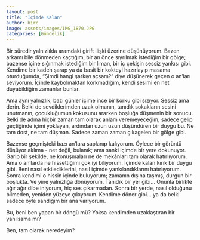 ```yaml
---
layout: post
title: "İçimde Kalan"
author: birc
image: assets/images/IMG_1870.JPG
categories: [Gündelik]
---
```


Bir süredir yalnızlıkla aramdaki girift ilişki üzerine düşünüyorum. Bazen arkamı bile dönmeden kaçtığım, bir an önce sıyrılmak istediğim bir gölge; bazense içine sığınmak istediğim bir liman, bir iç çekişin sessiz yankısı gibi. Kendime bir kadeh şarap ya da basit bir kokteyl hazırlayıp masama oturduğumda, “Şimdi hangi şarkıyı açsam?” diye düşünerek geçen o an’ları seviyorum. İçinde kaybolmaktan korkmadığım, kendi sesimi en net duyabildiğim zamanlar bunlar.

Ama aynı yalnızlık, bazı günler içime ince bir korku gibi sızıyor. Sessiz ama derin. Belki de sevdiklerimden uzak olmanın, tanıdık sokakların sesini unutmanın, çocukluğumun kokusunu ararken boşluğa düşmenin bir sonucu. Belki de adına hiçbir zaman tam olarak anlam veremeyeceğim, sadece gelip geçtiğinde içimi yoklayan, ardından uzun uzun düşündüren bir duygu bu. Ne tam dost, ne tam düşman. Sadece zaman zaman çıkagelen bir gölge gibi.

Bazense geçmişteki bazı an’lara saplanıp kalıyorum. Öylece bir görüntü düşüyor aklıma - net değil, bulanık; ama sanki içimde bir yere dokunuyor. Garip bir şekilde, ne konuşmaları ne de mekânları tam olarak hatırlıyorum. Ama o an’larda ne hissettiğimi çok iyi biliyorum. İçimde kalan kırık bir duygu gibi. Beni nasıl etkilediklerini, nasıl içimde yankılandıklarını hatırlıyorum. Sonra kendimi o hissin içinde buluyorum; zamanın dışına taşmış, durgun bir boşlukta. Ve yine yalnızlığa dönüyorum. Tanıdık bir yer gibi… Onunla birlikte ağır ağır dibe iniyorum, hiç ses çıkarmadan. Sonra bir yerde, nasıl olduğunu bilmeden, yeniden yüzeye çıkıyorum. Kendime döner gibi… ya da belki sadece öyle sandığım bir ana varıyorum.

Bu, beni ben yapan bir döngü mü? Yoksa kendimden uzaklaştıran bir yanılsama mı?

Ben, tam olarak neredeyim?